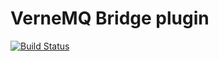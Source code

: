 # VerneMQ Bridge plugin

[![Build Status](https://travis-ci.org/erlio/vmq_bridge.svg?branch=master)](https://travis-ci.org/erlio/vmq_bridge)
